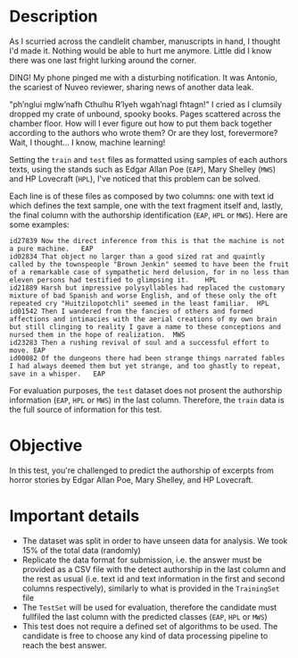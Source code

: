 # Description

As I scurried across the candlelit chamber, manuscripts in hand, I thought I'd made it. Nothing would be able to hurt me anymore. Little did I know there was one last fright lurking around the corner.

DING! My phone pinged me with a disturbing notification. It was Antonio, the scariest of Nuveo reviewer, sharing news of another data leak.

"ph’nglui mglw’nafh Cthulhu R’lyeh wgah’nagl fhtagn!" I cried as I clumsily dropped my crate of unbound, spooky books. Pages scattered across the chamber floor. How will I ever figure out how to put them back together according to the authors who wrote them? Or are they lost, forevermore? Wait, I thought... I know, machine learning!

Setting the `train` and `test` files as formatted using samples of each authors texts, using the stands such as Edgar Allan Poe (`EAP`), Mary Shelley (`MWS`) and HP Lovecraft (`HPL`), I've noticed that this problem can be solved.

Each line is of these files as composed by two columns: one with text id which defines the text sample, one with the text fragment itself and, lastly, the final column with the authorship identification (`EAP`, `HPL` or `MWS`). Here are some examples:

```
id27839	Now the direct inference from this is that the machine is not a pure machine.	EAP
id02834	That object no larger than a good sized rat and quaintly called by the townspeople "Brown Jenkin" seemed to have been the fruit of a remarkable case of sympathetic herd delusion, for in no less than eleven persons had testified to glimpsing it.	HPL
id21889	Harsh but impressive polysyllables had replaced the customary mixture of bad Spanish and worse English, and of these only the oft repeated cry "Huitzilopotchli" seemed in the least familiar.	HPL
id01542	Then I wandered from the fancies of others and formed affections and intimacies with the aerial creations of my own brain but still clinging to reality I gave a name to these conceptions and nursed them in the hope of realization.	MWS
id23283	Then a rushing revival of soul and a successful effort to move.	EAP
id00082	Of the dungeons there had been strange things narrated fables I had always deemed them but yet strange, and too ghastly to repeat, save in a whisper.	EAP

```

For evaluation purposes, the `test` dataset does not prosent the authorship information (`EAP`, `HPL` or `MWS`) in the last column. Therefore, the `train` data is the full source of information for this test.

# Objective

In this test, you're challenged to predict the authorship of excerpts from horror stories by Edgar Allan Poe, Mary Shelley, and HP Lovecraft. 

# Important details

- The dataset was split in order to have unseen data for analysis. We took 15% of the total data (randomly)
- Replicate the data format for submission, i.e. the answer must be provided as a CSV file with the detect authorship in the last column and the rest as usual (i.e. text id and text information in the first and second columns respectively), similarly to what is provided in the `TrainingSet` file
- The `TestSet` will be used for evaluation, therefore the candidate must fullfiled the last column with the predicted classes (`EAP`, `HPL` or `MWS`)
- This test does not require a defined set of algorithms to be used. The candidate is free to choose any kind of data processing pipeline to reach the best answer.
